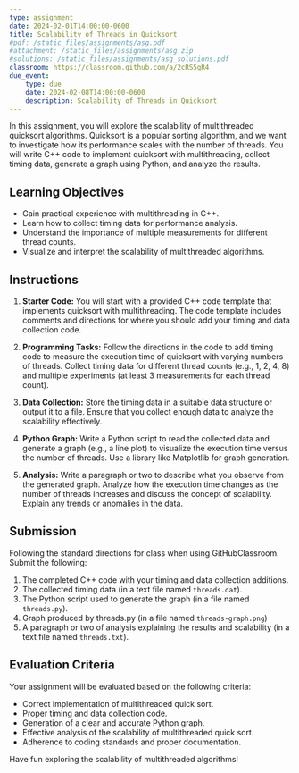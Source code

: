 ```yaml
---
type: assignment
date: 2024-02-01T14:00:00-0600
title: Scalability of Threads in Quicksort
#pdf: /static_files/assignments/asg.pdf
#attachment: /static_files/assignments/asg.zip
#solutions: /static_files/assignments/asg_solutions.pdf
classroom: https://classroom.github.com/a/2cRS5gR4
due_event: 
    type: due
    date: 2024-02-08T14:00:00-0600
    description: Scalability of Threads in Quicksort
---
```


In this assignment, you will explore the scalability of multithreaded quicksort algorithms. Quicksort is a popular sorting algorithm, and we want to investigate how its performance scales with the number of threads. You will write C++ code to implement quicksort with multithreading, collect timing data, generate a graph using Python, and analyze the results.

## Learning Objectives

- Gain practical experience with multithreading in C++.
- Learn how to collect timing data for performance analysis.
- Understand the importance of multiple measurements for different thread counts.
- Visualize and interpret the scalability of multithreaded algorithms.

## Instructions

1. **Starter Code:** You will start with a provided C++ code template that implements quicksort with multithreading. The code template includes comments and directions for where you should add your timing and data collection code.

2. **Programming Tasks:** Follow the directions in the code to add timing code to measure the execution time of quicksort with varying numbers of threads. Collect timing data for different thread counts (e.g., 1, 2, 4, 8) and multiple experiments (at least 3 measurements for each thread count).

3. **Data Collection:** Store the timing data in a suitable data structure or output it to a file. Ensure that you collect enough data to analyze the scalability effectively.

4. **Python Graph:** Write a Python script to read the collected data and generate a graph (e.g., a line plot) to visualize the execution time versus the number of threads. Use a library like Matplotlib for graph generation.

5. **Analysis:** Write a paragraph or two to describe what you observe from the generated graph. Analyze how the execution time changes as the number of threads increases and discuss the concept of scalability. Explain any trends or anomalies in the data.

## Submission

Following the standard directions for class when using GitHubClassroom. Submit the following:

1. The completed C++ code with your timing and data collection additions.
2. The collected timing data (in a text file named `threads.dat`).
3. The Python script used to generate the graph (in a file named `threads.py`).
4. Graph produced by threads.py (in a file named `threads-graph.png`)
5. A paragraph or two of analysis explaining the results and scalability (in a text file named `threads.txt`).

## Evaluation Criteria

Your assignment will be evaluated based on the following criteria:

- Correct implementation of multithreaded quick sort.
- Proper timing and data collection code.
- Generation of a clear and accurate Python graph.
- Effective analysis of the scalability of multithreaded quick sort.
- Adherence to coding standards and proper documentation.

Have fun exploring the scalability of multithreaded algorithms!